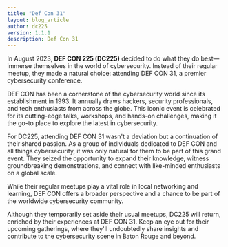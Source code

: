 ```yaml
---
title: "Def Con 31"
layout: blog_article
author: dc225
version: 1.1.1
description: Def Con 31
---
```


In August 2023, **DEF CON 225 (DC225)** decided to do what they do best—immerse themselves in the world of cybersecurity. Instead of their regular meetup, they made a natural choice: attending DEF CON 31, a premier cybersecurity conference.

DEF CON has been a cornerstone of the cybersecurity world since its establishment in 1993. It annually draws hackers, security professionals, and tech enthusiasts from across the globe. This iconic event is celebrated for its cutting-edge talks, workshops, and hands-on challenges, making it the go-to place to explore the latest in cybersecurity.

For DC225, attending DEF CON 31 wasn't a deviation but a continuation of their shared passion. As a group of individuals dedicated to DEF CON and all things cybersecurity, it was only natural for them to be part of this grand event. They seized the opportunity to expand their knowledge, witness groundbreaking demonstrations, and connect with like-minded enthusiasts on a global scale.

While their regular meetups play a vital role in local networking and learning, DEF CON offers a broader perspective and a chance to be part of the worldwide cybersecurity community.

Although they temporarily set aside their usual meetups, DC225 will return, enriched by their experiences at DEF CON 31. Keep an eye out for their upcoming gatherings, where they'll undoubtedly share insights and contribute to the cybersecurity scene in Baton Rouge and beyond.